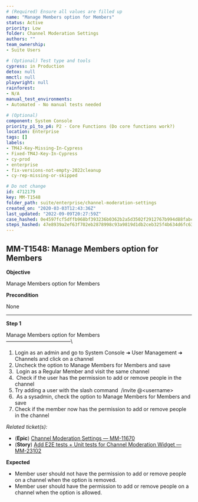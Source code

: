 ```yaml
---
# (Required) Ensure all values are filled up
name: "Manage Members option for Members"
status: Active
priority: Low
folder: Channel Moderation Settings
authors: ""
team_ownership: 
- Suite Users

# (Optional) Test type and tools
cypress: in Production
detox: null
mmctl: null
playwright: null
rainforest: 
- N/A
manual_test_environments: 
- Automated - No manual tests needed

# (Optional)
component: System Console
priority_p1_to_p4: P2 - Core Functions (Do core functions work?)
location: Enterprise
tags: []
labels: 
- TM4J-Key-Missing-In-Cypress
- Fixed-TM4J-Key-In-Cypress
- cy-prod
- enterprise
- fix-versions-not-empty-2022cleanup
- cy-rep-missing-or-skipped

# Do not change
id: 4712179
key: MM-T1548
folder_path: suite/enterprise/channel-moderation-settings
created_on: "2020-03-03T12:43:36Z"
last_updated: "2022-09-09T20:27:59Z"
case_hashed: 0e4597fcf5dffb968bf393236b0362b2a5d3502f2912767b994d88fabcfccbcf0cb429db7c110a775277e571ef38cf7e
steps_hashed: 47e8939a2ef63f702eb2878998c93a9819d1db2ceb325f4b634d6fc634f241dd11908f7b644f85603a455e8f8a030e91
---
```


## MM-T1548: Manage Members option for Members

**Objective**

Manage Members option for Members

**Precondition**

None

---

**Step 1**

Manage Members option for Members\
–––––––––––––––––––––––––\\

1. Login as an admin and go to System Console ➜ User Management ➜ Channels and click on a channel
2. Uncheck the option to Manage Members for Members and save
3.  Login as a Regular Member and visit the same channel
4.  Check if the user has the permission to add or remove people in the channel
5. Try adding a user with the slash command  /invite @\<username>
6.  As a sysadmin, check the option to Manage Members for Members and save
7. Check if the member now has the permission to add or remove people in the channel

_Related ticket(s):_

- (**Epic**) [Channel Moderation Settings — MM-11670](https://mattermost.atlassian.net/browse/MM-11670)
- (**Story**) [Add E2E tests + Unit tests for Channel Moderation Widget — MM-23102](http://mmthttps%3A//mattermost.atlassian.net/browse/MM-23102)

**Expected**

- Member user should not have the permission to add or remove people on a channel when the option is removed.
- Member user should have the permission to add or remove people on a channel when the option is allowed.

